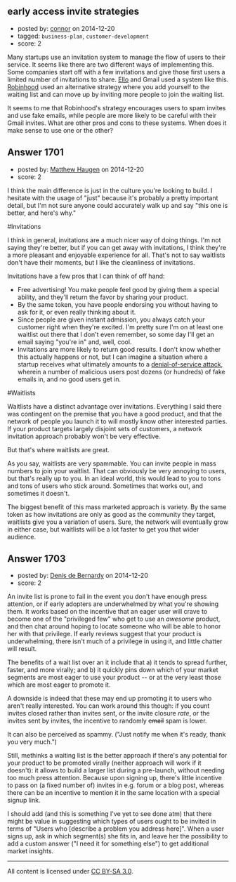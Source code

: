 ## early access invite strategies

- posted by: [connor](https://stackexchange.com/users/392995/connor) on 2014-12-20
- tagged: `business-plan`, `customer-development`
- score: 2

Many startups use an invitation system to manage the flow of users to their service. It seems like there are two different ways of implementing this. Some companies start off with a few invitations and give those first users a limited number of invitations to share. [Ello][1] and Gmail used a system like this. [Robinhood][2] used an alternative strategy where you add yourself to the waiting list and can move up by inviting more people to join the waiting list. 

It seems to me that Robinhood's strategy encourages users to spam invites and use fake emails, while people are more likely to be careful with their Gmail invites. What are other pros and cons to these systems. When does it make sense to use one or the other?


  [1]: https://ello.co/
  [2]: https://robinhood.com/


## Answer 1701

- posted by: [Matthew Haugen](https://stackexchange.com/users/1325646/matthew-haugen) on 2014-12-20
- score: 2

I think the main difference is just in the culture you're looking to build. I hesitate with the usage of "just" because it's probably a pretty important detail, but I'm not sure anyone could accurately walk up and say "this one is better, and here's why."

#Invitations

I think in general, invitations are a much nicer way of doing things. I'm not saying they're better, but if you can get away with invitations, I think they're a more pleasant and enjoyable experience for all. That's not to say waitlists don't have their moments, but I like the cleanliness of invitations.

Invitations have a few pros that I can think of off hand:

* Free advertising! You make people feel good by giving them a special ability, and they'll return the favor by sharing your product.
* By the same token, you have people endorsing you without having to ask for it, or even really thinking about it.
* Since people are given instant admission, you always catch your customer right when they're excited. I'm pretty sure I'm on at least one waitlist out there that I don't even remember, so some day I'll get an email saying "you're in" and, well, cool.
* Invitations are more likely to return good results. I don't know whether this actually happens or not, but I can imagine a situation where a startup receives what ultimately amounts to a [denial-of-service attack](http://en.wikipedia.org/wiki/Denial-of-service_attack), wherein a number of malicious users post dozens (or hundreds) of fake emails in, and no good users get in.

#Waitlists

Waitlists have a distinct advantage over invitations. Everything I said there was contingent on the premise that you have a good product, and that the network of people you launch it to will mostly know other interested parties. If your product targets largely disjoint sets of customers, a network invitation approach probably won't be very effective.

But that's where waitlists are great.

As you say, waitlists are very spammable. You can invite people in mass numbers to join your waitlist. That can obviously be very annoying to users, but that's really up to you. In an ideal world, this would lead to you to tons and tons of users who stick around. Sometimes that works out, and sometimes it doesn't.

The biggest benefit of this mass marketed approach is variety. By the same token as how invitations are only as good as the community they target, waitlists give you a variation of users. Sure, the network will eventually grow in either case, but waitlists will be a lot faster to get you that wider audience.


## Answer 1703

- posted by: [Denis de Bernardy](https://stackexchange.com/users/182468/denis-de-bernardy) on 2014-12-20
- score: 2

An invite list is prone to fail in the event you don't have enough press attention, or if early adopters are underwhelmed by what you're showing them. It works based on the incentive that an eager user will crave to become one of the "privileged few" who get to use an *awesome* product, and then chat around hoping to locate someone who will be able to honor her with that privilege. If early reviews suggest that your product is underwhelming, there isn't much of a privilege in using it, and little chatter will result.

The benefits of a wait list over an it include that a) it tends to spread further, faster, and more virally; and b) it quickly pins down which of your market segments are most eager to use your product -- or at the very least those which are most eager to promote it.

A downside is indeed that these may end up promoting it to users who aren't really interested. You can work around this though: if you count invites closed rather than invites sent, or the invite closure *rate*, or the invites sent by invites, the incentive to randomly <s>email</s> spam is lower.

It can also be perceived as spammy. ("Just notify me when it's ready, thank you very much.")

Still, methinks a waiting list is the better approach if there's any potential for your product to be promoted virally (neither approach will work if it doesn't): it allows to build a larger list during a pre-launch, without needing too much press attention. Because upon signing up, there's little incentive to pass on (a fixed number of) invites in e.g. forum or a blog post, whereas there can be an incentive to mention it in the same location with a special signup link.

I should add (and this is something I've yet to see done atm) that there might be value in suggesting which types of users ought to be invited in terms of "Users who [describe a problem you address here]". When a user signs up, ask in which segment(s) she fits in, and leave her the possibility to add a custom answer ("I need it for something else") to get additional market insights.



---

All content is licensed under [CC BY-SA 3.0](https://creativecommons.org/licenses/by-sa/3.0/).

